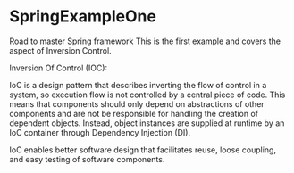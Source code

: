 # SpringExampleOne
Road to master Spring framework
This is the first example and covers the aspect of Inversion Control.

Inversion Of Control (IOC):

IoC is a design pattern that describes inverting the flow of control in a system, so execution flow is not controlled by a central piece of code. This means that components should only depend on abstractions of other components and are not be responsible for handling the creation of dependent objects. Instead, object instances are supplied at runtime by an IoC container through Dependency Injection (DI).

IoC enables better software design that facilitates reuse, loose coupling, and easy testing of software components.
